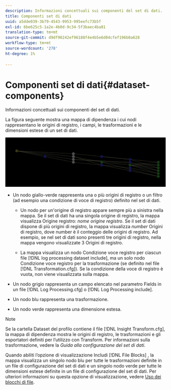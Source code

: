 ```yaml
---
description: Informazioni concettuali sui componenti del set di dati.
title: Componenti set di dati
uuid: a5dde039-3b79-4543-9953-995eefc73b5f
exl-id: 6be625c5-1a2e-4b0d-9c34-5f3baec4ba81
translation-type: tm+mt
source-git-commit: d9df90242ef96188f4e4b5e6d04cfef196b0a628
workflow-type: tm+mt
source-wordcount: '278'
ht-degree: 1%

---
```


# Componenti set di dati{#dataset-components}

Informazioni concettuali sui componenti del set di dati.

La figura seguente mostra una mappa di dipendenza i cui nodi rappresentano le origini di registro, i campi, le trasformazioni e le dimensioni estese di un set di dati.

![](assets/vis_DependencyMap.png)

* Un nodo giallo-verde rappresenta una o più origini di registro o un filtro (ad esempio una condizione di voce di registro) definito nel set di dati.

   * Un nodo per un&#39;origine di registro appare sempre più a sinistra nella mappa. Se il set di dati ha una singola origine di registro, la mappa visualizza Origine registro: *nome origine registro*. Se il set di dati dispone di più origini di registro, la mappa visualizza *number* Origini di registro, dove number è il conteggio delle origini di registro. Ad esempio, se nel set di dati sono presenti tre origini di registro, nella mappa vengono visualizzate 3 Origini di registro.

   * La mappa visualizza un nodo Condizione voce registro per ciascun file [!DNL log processing dataset include], ma un solo nodo Condizione voce registro per la trasformazione (se definito nel file [!DNL Transformation.cfg]). Se la condizione della voce di registro è vuota, non viene visualizzata sulla mappa.

* Un nodo grigio rappresenta un campo elencato nel parametro Fields in un file [!DNL Log Processing.cfg] o [!DNL Log Processing include].

* Un nodo blu rappresenta una trasformazione.
* Un nodo verde rappresenta una dimensione estesa.

>[!NOTE]
>
>Se la cartella Dataset del profilo contiene il file [!DNL Insight Transform.cfg], la mappa di dipendenza mostra le origini di registro, le trasformazioni e gli esportatori definiti per l’utilizzo con Transform. Per informazioni sulla trasformazione, vedere la *Guida alla configurazione del set di dati*.

Quando abiliti l’opzione di visualizzazione Includi [!DNL File Blocks] , la mappa visualizza un singolo nodo blu per tutte le trasformazioni definite in un file di configurazione del set di dati e un singolo nodo verde per tutte le dimensioni estese definite in un file di configurazione del set di dati. Per ulteriori informazioni su questa opzione di visualizzazione, vedere [Uso dei blocchi di file](../../../../../home/c-get-started/c-admin-intrf/c-dataset-mgrs/c-dep-maps/c-wkg-file-blocks.md#concept-3652bbabfbd34449a5f842d8aa598efc).
